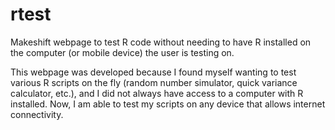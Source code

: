 # rtest
Makeshift webpage to test R code without needing to have R installed on the computer (or mobile device) the user is testing on.  
  
  
This webpage was developed because I found myself wanting to test various R scripts on the fly (random number simulator, quick variance calculator, etc.), and I did not always have access to a computer with R installed. Now, I am able to test my scripts on any device that allows internet connectivity. 
